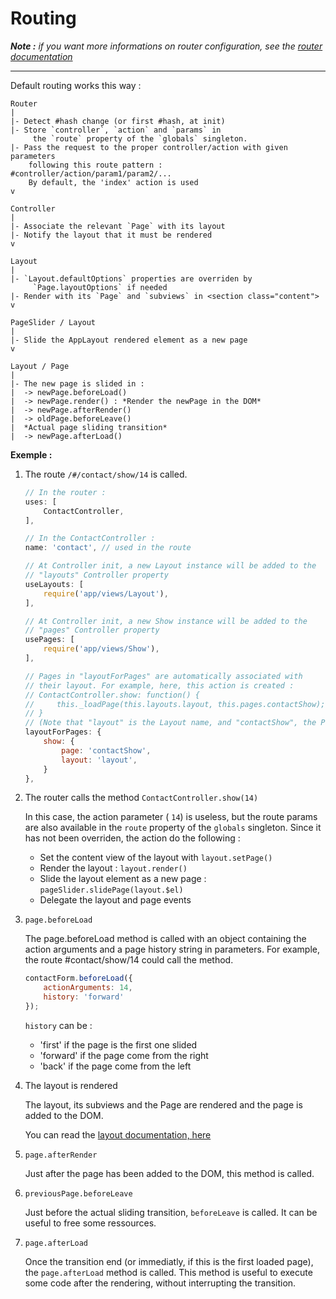 # Routing

*__Note :__ if you want more informations on router configuration, see the [router documentation](router.md)*

---

Default routing works this way :

```
Router
|
|- Detect #hash change (or first #hash, at init)
|- Store `controller`, `action` and `params` in
     the `route` property of the `globals` singleton.
|- Pass the request to the proper controller/action with given parameters
    following this route pattern : #controller/action/param1/param2/...
    By default, the 'index' action is used
v

Controller
|
|- Associate the relevant `Page` with its layout
|- Notify the layout that it must be rendered
v

Layout
|
|- `Layout.defaultOptions` properties are overriden by
     `Page.layoutOptions` if needed
|- Render with its `Page` and `subviews` in <section class="content">
v

PageSlider / Layout
|
|- Slide the AppLayout rendered element as a new page
v

Layout / Page
|
|- The new page is slided in :
|  -> newPage.beforeLoad()
|  -> newPage.render() : *Render the newPage in the DOM*
|  -> newPage.afterRender()
|  -> oldPage.beforeLeave()
|  *Actual page sliding transition*
|  -> newPage.afterLoad()
```

__Exemple :__

1. The route `/#/contact/show/14` is called.

   ```js
   // In the router :
   uses: [
       ContactController,
   ],
   ```

   ```js
   // In the ContactController :
   name: 'contact', // used in the route

   // At Controller init, a new Layout instance will be added to the
   // "layouts" Controller property
   useLayouts: [
       require('app/views/Layout'),
   ],

   // At Controller init, a new Show instance will be added to the
   // "pages" Controller property
   usePages: [
       require('app/views/Show'),
   ],

   // Pages in "layoutForPages" are automatically associated with
   // their layout. For example, here, this action is created :
   // ContactController.show: function() {
   //     this._loadPage(this.layouts.layout, this.pages.contactShow);
   // }
   // (Note that "layout" is the Layout name, and "contactShow", the Page name)
   layoutForPages: {
       show: {
           page: 'contactShow',
           layout: 'layout',
       }
   },
   ```

2. The router calls the method `ContactController.show(14)`

   In this case, the action parameter ( `14`) is useless, but the route params are also available in the `route` property of the `globals` singleton.
   Since it has not been overriden, the action do the following :
   - Set the content view of the layout with `layout.setPage()`
   - Render the layout : `layout.render()`
   - Slide the layout element as a new page : `pageSlider.slidePage(layout.$el)`
   - Delegate the layout and page events

3. `page.beforeLoad`

   The page.beforeLoad method is called with an object containing the action
   arguments and a page history string in parameters.
   For example, the route #contact/show/14 could call the method.

   ```js
   contactForm.beforeLoad({
       actionArguments: 14,
       history: 'forward'
   });
   ```

   `history` can be :
   - 'first' if the page is the first one slided
   - 'forward' if the page come from the right
   - 'back' if the page come from the left

4. The layout is rendered

   The layout, its subviews and the Page are rendered and the page is added to the DOM.

   You can read the [layout documentation, here](layout.md)

5. `page.afterRender`

   Just after the page has been added to the DOM, this method is called.

6. `previousPage.beforeLeave`

   Just before the actual sliding transition, `beforeLeave` is called.
   It can be useful to free some ressources.

7. `page.afterLoad`

   Once the transition end (or immediatly, if this is the first loaded page), the `page.afterLoad` method is called.
   This method is useful to execute some code after the rendering, without interrupting the transition.
